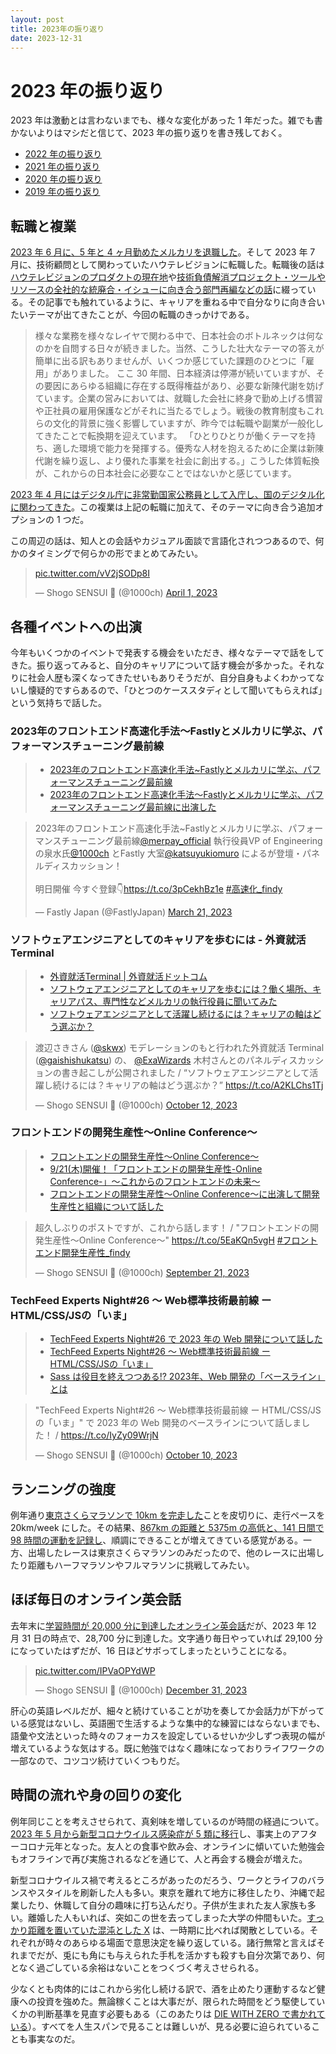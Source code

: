 ```yaml
---
layout: post
title: 2023年の振り返り
date: 2023-12-31
---
```


# 2023 年の振り返り

2023 年は激動とは言わないまでも、様々な変化があった 1 年だった。雑でも書かないよりはマシだと信じて、2023 年の振り返りを書き残しておく。

- [2022 年の振り返り](/posts/2022/look-back-over-2022.html)
- [2021 年の振り返り](/posts/2021/look-back-over-2021.html)
- [2020 年の振り返り](/posts/2020/look-back-over-2020.html)
- [2019 年の振り返り](/posts/2019/look-back-over-2019.html)

## 転職と複業

[2023 年 6 月に、5 年と 4 ヶ月勤めたメルカリを退職した](/posts/2023/farewell-mercari.html)。そして 2023 年 7 月に、技術顧問として関わっていたハウテレビジョンに転職した。転職後の話は[ハウテレビジョンのプロダクトの現在地](https://blog.howtelevision.co.jp/entry/2023/10/23/180000)や[技術負債解消プロジェクト・ツールやリソースの全社的な統廃合・イシューに向き合う部門再編などの話](https://blog.howtelevision.co.jp/entry/2023/12/01/000000)に綴っている。その記事でも触れているように、キャリアを重ねる中で自分なりに向き合いたいテーマが出てきたことが、今回の転職のきっかけである。

> 様々な業務を様々なレイヤで関わる中で、日本社会のボトルネックは何なのかを自問する日々が続きました。当然、こうした壮大なテーマの答えが簡単に出る訳もありませんが、いくつか感じていた課題のひとつに「雇用」がありました。
> ここ 30 年間、日本経済は停滞が続いていますが、その要因にあらゆる組織に存在する既得権益があり、必要な新陳代謝を妨げています。企業の営みにおいては、就職した会社に終身で勤め上げる慣習や正社員の雇用保護などがそれに当たるでしょう。戦後の教育制度もこれらの文化的背景に強く影響していますが、昨今では転職や副業が一般化してきたことで転換期を迎えています。
> 「ひとりひとりが働くテーマを持ち、適した環境で能力を発揮する。優秀な人材を抱えるために企業は新陳代謝を繰り返し、より優れた事業を社会に創出する。」こうした体質転換が、これからの日本社会に必要なことではないかと感じています。

[2023 年 4 月にはデジタル庁に非常勤国家公務員として入庁し、国のデジタル化に関わってきた](https://digital-gov.note.jp/n/n30b3164a54dc)。この複業は上記の転職に加えて、そのテーマに向き合う追加オプションの 1 つだ。

この周辺の話は、知人との会話やカジュアル面談で言語化されつつあるので、何かのタイミングで何らかの形でまとめてみたい。

<blockquote class="twitter-tweet"><p lang="zxx" dir="ltr"><a href="https://t.co/vV2jSODp8I">pic.twitter.com/vV2jSODp8I</a></p>&mdash; Shogo SENSUI 🍵 (@1000ch) <a href="https://twitter.com/1000ch/status/1642152540153446400?ref_src=twsrc%5Etfw">April 1, 2023</a></blockquote>

## 各種イベントへの出演

今年もいくつかのイベントで発表する機会をいただき、様々なテーマで話をしてきた。振り返ってみると、自分のキャリアについて話す機会が多かった。それなりに社会人歴も深くなってきたせいもありそうだが、自分自身もよくわかってないし懐疑的ですらあるので、「ひとつのケーススタディとして聞いてもらえれば」という気持ちで話した。

### 2023年のフロントエンド高速化手法〜Fastlyとメルカリに学ぶ、パフォーマンスチューニング最前線

> - [2023年のフロントエンド高速化手法~Fastlyとメルカリに学ぶ、パフォーマンスチューニング最前線](https://findy.connpass.com/event/276615/)
> - [2023年のフロントエンド高速化手法〜Fastlyとメルカリに学ぶ、パフォーマンスチューニング最前線に出演した](/posts/2023/frontend-performance-fastly-mercari.html)

<blockquote class="twitter-tweet"><p lang="ja" dir="ltr">2023年のフロントエンド高速化手法~Fastlyとメルカリに学ぶ、パフォーマンスチューニング最前線<a href="https://twitter.com/merpay_official?ref_src=twsrc%5Etfw">@merpay_official</a> 執行役員VP of Engineeringの泉水氏<a href="https://twitter.com/1000ch?ref_src=twsrc%5Etfw">@1000ch</a> とFastly 大室<a href="https://twitter.com/katsuyukiomuro?ref_src=twsrc%5Etfw">@katsuyukiomuro</a> によるが登壇・パネルディスカッション！ <br><br>明日開催 今すぐ登録👇<a href="https://t.co/3pCekhBz1e">https://t.co/3pCekhBz1e</a> <a href="https://twitter.com/hashtag/%E9%AB%98%E9%80%9F%E5%8C%96_findy?src=hash&amp;ref_src=twsrc%5Etfw">#高速化_findy</a></p>&mdash; Fastly Japan (@FastlyJapan) <a href="https://twitter.com/FastlyJapan/status/1638021363075104769?ref_src=twsrc%5Etfw">March 21, 2023</a></blockquote>

### ソフトウェアエンジニアとしてのキャリアを歩むには - 外資就活Terminal

> - [外資就活Terminal | 外資就活ドットコム](https://gaishishukatsu.com/lp/terminal)
> - [ソフトウェアエンジニアとしてのキャリアを歩むには？働く場所、キャリアパス、専門性などメルカリの執行役員に聞いてみた](https://gaishishukatsu.com/archives/209895)
> - [ソフトウェアエンジニアとして活躍し続けるには？キャリアの軸はどう選ぶか？](https://gaishishukatsu.com/archives/212778)

<blockquote class="twitter-tweet"><p lang="ja" dir="ltr">渡辺さきさん (<a href="https://twitter.com/skwx?ref_src=twsrc%5Etfw">@skwx</a>) モデレーションのもと行われた外資就活 Terminal (<a href="https://twitter.com/gaishishukatsu?ref_src=twsrc%5Etfw">@gaishishukatsu</a>) の、 <a href="https://twitter.com/ExaWizards?ref_src=twsrc%5Etfw">@ExaWizards</a> 木村さんとのパネルディスカッションの書き起こしが公開されました / “ソフトウェアエンジニアとして活躍し続けるには？キャリアの軸はどう選ぶか？” <a href="https://t.co/A2KLChs1Tj">https://t.co/A2KLChs1Tj</a></p>&mdash; Shogo SENSUI 🍵 (@1000ch) <a href="https://twitter.com/1000ch/status/1712285761327030521?ref_src=twsrc%5Etfw">October 12, 2023</a></blockquote>

### フロントエンドの開発生産性〜Online Conference〜

> - [フロントエンドの開発生産性〜Online Conference〜](https://findy.connpass.com/event/294482/)
> - [9/21(木)開催！「フロントエンドの開発生産性-Online Conference-」〜これからのフロントエンドの未来〜](https://findy-code.io/engineer-lab/front-dev-productivity)
> - [フロントエンドの開発生産性〜Online Conference〜に出演して開発生産性と組織について話した](/posts/2023/frontend-productivity-online-conference.html)

<blockquote class="twitter-tweet"><p lang="ja" dir="ltr">超久しぶりのポストですが、これから話します！ / &quot;フロントエンドの開発生産性〜Online Conference〜&quot; <a href="https://t.co/5EaKQn5vgH">https://t.co/5EaKQn5vgH</a> <a href="https://twitter.com/hashtag/%E3%83%95%E3%83%AD%E3%83%B3%E3%83%88%E3%82%A8%E3%83%B3%E3%83%89%E9%96%8B%E7%99%BA%E7%94%9F%E7%94%A3%E6%80%A7_findy?src=hash&amp;ref_src=twsrc%5Etfw">#フロントエンド開発生産性_findy</a></p>&mdash; Shogo SENSUI 🍵 (@1000ch) <a href="https://twitter.com/1000ch/status/1704716338307207230?ref_src=twsrc%5Etfw">September 21, 2023</a></blockquote>

### TechFeed Experts Night#26 〜 Web標準技術最前線 ー HTML/CSS/JSの「いま」

> - [TechFeed Experts Night#26 で 2023 年の Web 開発について話した](/posts/2023/techfeed-experts-night-26.html)
> - [TechFeed Experts Night#26 〜 Web標準技術最前線 ー HTML/CSS/JSの「いま」](https://techfeed.io/events/techfeed-experts-night-26)
> - [Sass は役目を終えつつある!? 2023年、Web 開発の「ベースライン」とは](https://techfeed.io/entries/651e14beb02d5068a4db1eac)

<blockquote class="twitter-tweet"><p lang="ja" dir="ltr">&quot;TechFeed Experts Night#26 〜 Web標準技術最前線 ー HTML/CSS/JSの「いま」&quot; で 2023 年の Web 開発のベースラインについて話しました！ / <a href="https://t.co/IyZy09WrjN">https://t.co/IyZy09WrjN</a></p>&mdash; Shogo SENSUI 🍵 (@1000ch) <a href="https://twitter.com/1000ch/status/1711667575284011139?ref_src=twsrc%5Etfw">October 10, 2023</a></blockquote>

## ランニングの強度

例年通り[東京さくらマラソンで 10km を完走した](/posts/2023/tokyo-sakura-marathon.html)ことを皮切りに、走行ペースを 20km/week にした。その結果、[867km の距離と 5375m の高低と、141 日間で 98 時間の運動を記録し](https://www.strava.com/athletes/66731970/posts/27011356)、順調にできることが増えてきている感覚がある。一方、出場したレースは東京さくらマラソンのみだったので、他のレースに出場したり距離もハーフマラソンやフルマラソンに挑戦してみたい。

## ほぼ毎日のオンライン英会話

去年末に[学習時間が 20,000 分に到達したオンライン英会話](/posts/2022/20000min-on-dmm-eikaiwa.html)だが、2023 年 12 月 31 日の時点で、28,700 分に到達した。文字通り毎日やっていれば 29,100 分になっていたはずだが、16 日ほどサボってしまったということになる。

<blockquote class="twitter-tweet"><p lang="zxx" dir="ltr"><a href="https://t.co/IPVaOPYdWP">pic.twitter.com/IPVaOPYdWP</a></p>&mdash; Shogo SENSUI 🍵 (@1000ch) <a href="https://twitter.com/1000ch/status/1741438955554549926?ref_src=twsrc%5Etfw">December 31, 2023</a></blockquote>

肝心の英語レベルだが、細々と続けていることが功を奏してか会話力が下がっている感覚はないし、英語圏で生活するような集中的な練習にはならないまでも、語彙や文法といった時々のフォーカスを設定しているせいか少しずつ表現の幅が増えているような気はする。既に勉強ではなく趣味になっておりライフワークの一部なので、コツコツ続けていくつもりだ。

## 時間の流れや身の回りの変化

例年同じことを考えさせられて、真剣味を増しているのが時間の経過について。[2023 年 5 月から新型コロナウイルス感染症が 5 類に移行](https://www.mhlw.go.jp/stf/corona5rui.html)し、事実上のアフターコロナ元年となった。友人との食事や飲み会、オンラインに傾いていた勉強会もオフラインで再び実施されるなどを通じて、人と再会する機会が増えた。

新型コロナウイルス禍で考えるところがあったのだろう、ワークとライフのバランスやスタイルを刷新した人も多い。東京を離れて地方に移住したり、沖縄で起業したり、休職して自分の趣味に打ち込んだり。子供が生まれた友人家族も多い。離婚した人もいれば、突如この世を去ってしまった大学の仲間もいた。[すっかり距離を置いていた混沌とした X](https://x.com/) は、一時期に比べれば閑散としている。それぞれが時々のあらゆる場面で意思決定を繰り返している。諸行無常と言えばそれまでだが、兎にも角にも与えられた手札を活かすも殺すも自分次第であり、何となく過ごしている余裕はないことをつくづく考えさせられる。

少なくとも肉体的にはこれから劣化し続ける訳で、酒を止めたり運動するなど健康への投資を強めた。無論稼くことは大事だが、限られた時間をどう駆使していくかの判断基準を見直す必要もある（このあたりは [DIE WITH ZERO で書かれている](https://scrapbox.io/1000ch/DIE_WITH_ZERO)）。すべてを人生スパンで見ることは難しいが、見る必要に迫られていることも事実なのだ。
